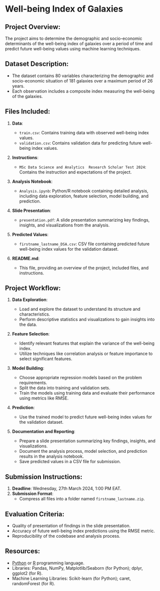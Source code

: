 # Well-being Index of Galaxies

## Project Overview:
The project aims to determine the demographic and socio-economic determinants of the well-being index of galaxies over a period of time and predict future well-being values using machine learning techniques.

## Dataset Description:
- The dataset contains 80 variables characterizing the demographic and socio-economic situation of 181 galaxies over a maximum period of 26 years.
- Each observation includes a composite index measuring the well-being of the galaxies.

## Files Included:
1. **Data**: 
   - `train.csv`: Contains training data with observed well-being index values.
   - `validation.csv`: Contains validation data for predicting future well-being index values.
2. **Instructions**: 
   - `MSc Data Science and Analytics  Research Scholar Test 2024`: Contains the instruction and expectations of the project.


3. **Analysis Notebook**:
   - `Analysis.ipynb`: Python/R notebook containing detailed analysis, including data exploration, feature selection, model building, and prediction.

4. **Slide Presentation**:
   - `presentation.pdf`: A slide presentation summarizing key findings, insights, and visualizations from the analysis.

5. **Predicted Values**:
   - `firstname_lastname_DSA.csv`: CSV file containing predicted future well-being index values for the validation dataset.

6. **README.md**: 
   - This file, providing an overview of the project, included files, and instructions.

## Project Workflow:
1. **Data Exploration**:
   - Load and explore the dataset to understand its structure and characteristics.
   - Perform descriptive statistics and visualizations to gain insights into the data.

2. **Feature Selection**:
   - Identify relevant features that explain the variance of the well-being index.
   - Utilize techniques like correlation analysis or feature importance to select significant features.

3. **Model Building**:
   - Choose appropriate regression models based on the problem requirements.
   - Split the data into training and validation sets.
   - Train the models using training data and evaluate their performance using metrics like RMSE.

4. **Prediction**:
   - Use the trained model to predict future well-being index values for the validation dataset.

5. **Documentation and Reporting**:
   - Prepare a slide presentation summarizing key findings, insights, and visualizations.
   - Document the analysis process, model selection, and prediction results in the analysis notebook.
   - Save predicted values in a CSV file for submission.

## Submission Instructions:
1. **Deadline**: Wednesday, 27th March 2024, 1:00 PM EAT.
2. **Submission Format**: 
   - Compress all files into a folder named `firstname_lastname.zip`.


## Evaluation Criteria:
- Quality of presentation of findings in the slide presentation.
- Accuracy of future well-being index predictions using the RMSE metric.
- Reproducibility of the codebase and analysis process.

## Resources:
- [Python](https://www.python.org/) or [R](https://www.r-project.org/) programming language.
- Libraries: Pandas, NumPy, Matplotlib/Seaborn (for Python); dplyr, ggplot2 (for R).
- Machine Learning Libraries: Scikit-learn (for Python); caret, randomForest (for R).
